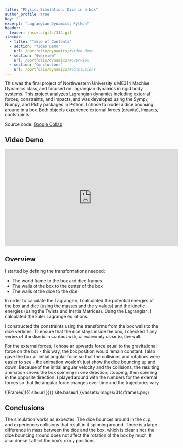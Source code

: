 ```yaml
---
title: "Physics Simulation: Dice in a box"
author_profile: true
key: 2
excerpt: "Lagrangian Dynamics, Python"
header:
  teaser: /assets/gifs/314.gif
sidebar:
  - title: "Table of Contents"
  - section: "Video Demo"
    url: /portfolio/dynamics/#video-demo
  - section: "Overview"
    url: /portfolio/dynamics/#overview
  - section: "Conclusions"
    url: /portfolio/dynamics/#conclusions
---
```

This was the final project of Northwestern University's ME314 Machine Dynamics class, and focused on Lagrangian dynamics in rigid body systems. This project analyzes Lagrangian dynamics including external forces, constraints, and impacts, and was developed using the Sympy, Numpy, and Plotly packages in Python. I chose to model a dice bouncing around in a box. Both objects experience external forces (gravity), impacts, contstraints.

Source code: [Google Collab](https://colab.research.google.com/drive/1snZVWA5oejmxH6SrX3FftF-sq9AY6mWj?usp=sharing)

## Video Demo
<iframe width="560" height="315" src="https://www.youtube.com/embed/ccNL8UuHANM?si=e_yVHLBQWFfK-8kY" title="YouTube video player" frameborder="0" allow="accelerometer; autoplay; clipboard-write; encrypted-media; gyroscope; picture-in-picture; web-share" allowfullscreen></iframe>

## Overview
I started by defining the transformations needed: 
* The world frame to the box and dice frames
* The walls of the box to the center of the box
* The walls of the dice to the dice


In order to calculate the Lagrangian, I calculated the potential energies of the box and dice (using the masses and the y values) and the kinetic energies (using the Twists and Inertia Matrices). Using the Lagrangian, I calculated the Euler Lagrange equations.

I constructed the constraints using the transforms from the box walls to the dice vertices. To ensure that the dice stays inside the box, I checked if any vertex of the dice is in contact with, or extremely close to, the wall.

For the external forces, I chose an upwards force equal to the gravitational force on the box - this way, the box position would remain constant. I also gave the box an initial angular force so that the collisions and rotations were easier to see - the animation wouldn’t just show the dice bouncing up and down. Because of the initial angular velocity and the collisions, the resulting animation shows the box spinning in one direction, stopping, then spinning in the opposite direction. I played around with the numbers for the external forces so that the angular force changes over time and the trajectories vary

![Frames]({{ site.url }}{{ site.baseurl }}/assets/images/314/frames.png)

## Conclusions
The simulation works as expected. The dice bounces around in the cup, and experiences collisions that result in it spinning around. There is a large difference in mass between the dice and the box, which is clear since the dice bouncing around does not affect the rotation of the box by much. It also doesn’t affect the box’s x or y positions
